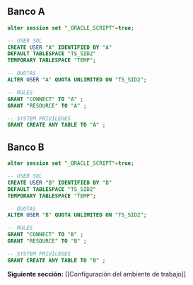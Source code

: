 ## Banco A

``` SQL
alter session set "_ORACLE_SCRIPT"=true;

-- USER SQL
CREATE USER "A" IDENTIFIED BY "A"  
DEFAULT TABLESPACE "TS_SID2"
TEMPORARY TABLESPACE "TEMP";

-- QUOTAS
ALTER USER "A" QUOTA UNLIMITED ON "TS_SID2";

-- ROLES
GRANT "CONNECT" TO "A" ;
GRANT "RESOURCE" TO "A" ;

-- SYSTEM PRIVILEGES
GRANT CREATE ANY TABLE TO "A" ;
```

## Banco B

``` SQL
alter session set "_ORACLE_SCRIPT"=true;

-- USER SQL
CREATE USER "B" IDENTIFIED BY "B"  
DEFAULT TABLESPACE "TS_SID2"
TEMPORARY TABLESPACE "TEMP";

-- QUOTAS
ALTER USER "B" QUOTA UNLIMITED ON "TS_SID2";

-- ROLES
GRANT "CONNECT" TO "B" ;
GRANT "RESOURCE" TO "B" ;

-- SYSTEM PRIVILEGES
GRANT CREATE ANY TABLE TO "B" ;
```

**Siguiente sección:** [[Configuración del ambiente de trabajo]]
